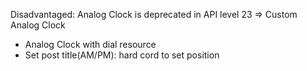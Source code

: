 
Disadvantaged: Analog Clock is deprecated in API level 23
=> Custom Analog Clock
* Analog Clock with dial resource
* Set post title(AM/PM): hard cord to set position